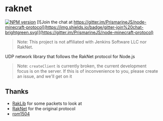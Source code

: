 raknet
===========

[![NPM version](https://img.shields.io/npm/v/raknet.svg)](http://npmjs.com/package/raknet)
[![Join the chat at https://gitter.im/PrismarineJS/node-minecraft-protocol](https://img.shields.io/badge/gitter-join%20chat-brightgreen.svg)](https://gitter.im/PrismarineJS/node-minecraft-protocol)

> Note: This project is not affiliated with Jenkins Software LLC nor RakNet.

UDP network library that follows the RakNet protocol for Node.js

> Note: `createClient` is currently broken, the current development focus is on the server. If this is of inconvenience to you, please create an issue, and we'll get on it

## Thanks
- [RakLib](https://github.com/PocketMine/RakLib) for some packets to look at
- [RakNet](http://www.jenkinssoftware.com/) for the original protocol
- [rom1504](https://github.com/rom1504)
